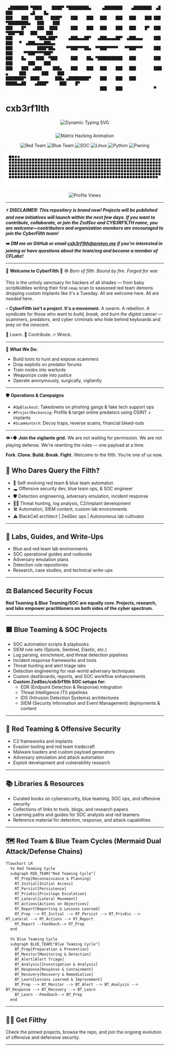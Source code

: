 ```
 ▄████████ ▀████    ▐████▀ ▀█████████▄     ▄████████    ▄████████  ▄█           ███        ▄█    █▄    
███    ███   ███▌   ████▀    ███    ███   ███    ███   ███    ███ ███       ▀█████████▄   ███    ███   
███    █▀     ███  ▐███      ███    ███   ███    ███   ███    █▀  ███          ▀███▀▀██   ███    ███   
███           ▀███▄███▀     ▄███▄▄▄██▀   ▄███▄▄▄▄██▀  ▄███▄▄▄     ███           ███   ▀  ▄███▄▄▄▄███▄▄ 
███           ████▀██▄     ▀▀███▀▀▀██▄  ▀▀███▀▀▀▀▀   ▀▀███▀▀▀     ███           ███     ▀▀███▀▀▀▀███▀  
███    █▄    ▐███  ▀███      ███    ██▄ ▀███████████   ███        ███           ███       ███    ███   
███    ███  ▄███     ███▄    ███    ███   ███    ███   ███        ███▌    ▄     ███       ███    ███   
████████▀  ████       ███▄ ▄█████████▀    ███    ███   ███        █████▄▄██    ▄████▀     ███    █▀    
                                          ███    ███              ▀
```
               
# cxb3rf1lth

<p align="center" style="margin-bottom: 25px;">
  <img src="https://readme-typing-svg.demolab.com?font=Fira+Code&pause=1000&color=FF2222&center=true&vCenter=true&multiline=true&width=900&height=90&lines=Red+Team+%26+Blue+Team+Ops;SOC+%7C+Adversary+Emulation+%7C+Detection+Engineering;ZedSec+%7C+BlackCell+%7C+CYB3RF1LTH" alt="Dynamic Typing SVG"/>
</p>

<p align="center">
  <img src="https://media.giphy.com/media/du3J3cXyzhj75IOgvA/giphy.gif" width="200" height="120" alt="Matrix Hacking Animation"/>
</p>

<!-- Badge Display -->
<p align="center">
  <img src="https://img.shields.io/badge/Red--Team-%23FF5555?style=flat-square&logo=hackthebox&logoColor=white" alt="Red Team"/>
  <img src="https://img.shields.io/badge/Blue--Team-%23007ACC?style=flat-square&logo=defcon&logoColor=white" alt="Blue Team"/>
  <img src="https://img.shields.io/badge/SOC-Active-brightgreen?style=flat-square&logo=splunk&logoColor=white" alt="SOC"/>
  <img src="https://img.shields.io/badge/Linux-Friendly-yellow?logo=linux" alt="Linux"/>
  <img src="https://img.shields.io/badge/Python-3776AB?logo=python&logoColor=fff" alt="Python"/>
  <img src="https://img.shields.io/badge/Pwning-900C3F?logo=protonmail&logoColor=white" alt="Pwning"/>
</p>

<!--🔥 Animated Snake Activity Graph (GitHub Contribution Snake) -->
<p align="center">
  <img src="https://raw.githubusercontent.com/Platane/snk/output/github-contribution-grid-snake-dark.svg" alt="Contribution Snake Animation" style="max-width: 100%;" />
</p>

<!--🌐 Visitor Counter -->
<p align="center">
  <img src="https://komarev.com/ghpvc/?username=cxb3rf1lth&style=flat-square&color=red" alt="Profile Views"/>
</p>

---

**⚡️ _DISCLAIMER: This repository is brand new! Projects will be published and new initiatives will launch within the next few days. If you want to contribute, collaborate, or join the ZedSec and CYB3RF1LTH name, you are welcome—contributors and organization members are encouraged to join the CyberFilth team!_**

**➡️ _DM me on GitHub or email [cxb3rf1lth@proton.me](mailto:cxb3rf1lth@proton.me) if you're interested in joining or have questions about the team/org and become a member of CFLabz!_**

---
🚨 **Welcome to CyberFilth** 🚨
🕸️ *Born of filth. Bound by fire. Forged for war.*

This is the unholy sanctuary for hackers of all shades — from baby scriptkiddies writing their first `nmap` scan to seasoned red team demons dropping custom implants like it's a Tuesday. All are welcome here. All are *needed* here.

💀 **CyberFilth isn't a project. It's a movement.**
A swarm. A rebellion. A syndicate for those who want to *build, break, and burn the digital cancer* — scammers, predators, and cyber criminals who hide behind keyboards and prey on the innocent.

🧠 Learn. 🔧 Contribute. 🔥 Wreck.

---

🎯 **What We Do:**

* Build tools to hunt and expose scammers
* Drop exploits on predator forums
* Train noobs into warlords
* Weaponize code into justice
* Operate anonymously, surgically, vigilantly

---

🛡️ **Operations & Campaigns**

* `#OpBlackout`: Takedowns on phishing gangs & fake tech support ops
* `#ProjectReckoning`: Profile & target online predators using OSINT + implants
* `#ScamHunterX`: Decoy traps, reverse scams, financial bleed-outs

---

👁‍•◆ **Join the vigilante grid.**
We are not waiting for permission. We are not playing defense.
We're rewriting the rules — one payload at a time.

**Fork. Clone. Build. Break. Fight.**
Welcome to the filth. You’re one of us now.


## 🧿 Who Dares Query the Filth?

- 🧠 Self-evolving red team & blue team automaton  
- 🕳️ Offensive security dev, blue team ops, & SOC engineer  
- 🛡️ Detection engineering, adversary emulation, incident response  
- 🕵️‍♀️ Threat hunting, log analysis, C2/implant development  
- 🛠️ Automation, SIEM content, custom lab environments  
- ⚠️ BlackCell architect | ZedSec ops | Autonomous lab cultivator

---


## 🧪 Labs, Guides, and Write-Ups

- Blue and red team lab environments  
- SOC operational guides and runbooks  
- Adversary emulation plans  
- Detection rule repositories  
- Research, case studies, and technical write-ups

---

## ⚖️ Balanced Security Focus

**Red Teaming & Blue Teaming/SOC are equally core. Projects, research, and labs empower practitioners on both sides of the cyber spectrum.**

---

## 🟦 Blue Teaming & SOC Projects

- SOC automation scripts & playbooks  
- SIEM rule sets (Splunk, Sentinel, Elastic, etc.)  
- Log parsing, enrichment, and threat detection pipelines  
- Incident response frameworks and tools  
- Threat hunting and alert triage labs  
- Detection engineering for real-world adversary techniques  
- Custom dashboards, reports, and SOC workflow enhancements  
- **Custom ZedSec/cxb3rf1lth SOC setups for:**  
  - EDR (Endpoint Detection & Response) integration  
  - Threat Intelligence (TI) pipelines  
  - IDS (Intrusion Detection Systems) architectures  
  - SIEM (Security Information and Event Management) deployments & content

---

## 🔴 Red Teaming & Offensive Security

- C2 frameworks and implants  
- Evasion tooling and red team tradecraft  
- Malware loaders and custom payload generators  
- Adversary simulation and attack automation  
- Exploit development and vulnerability research

---

## 📚 Libraries & Resources

- Curated books on cybersecurity, blue teaming, SOC ops, and offensive security  
- Collections of links to tools, blogs, and research papers  
- Learning paths and guides for SOC analysts and red teamers  
- Reference material for detection, response, and attack capabilities



---

## 🗺️ Red Team & Blue Team Cycles (Mermaid Dual Attack/Defense Chains)

```mermaid
flowchart LR
  %% Red Teaming Cycle
  subgraph RED_TEAM["Red Teaming Cycle"]
    RT_Prep[Reconnaissance & Planning]
    RT_Initial[Initial Access]
    RT_Persist[Persistence]
    RT_PrivEsc[Privilege Escalation]
    RT_Lateral[Lateral Movement]
    RT_Actions[Actions on Objectives]
    RT_Report[Reporting & Lessons Learned]
    RT_Prep --> RT_Initial --> RT_Persist --> RT_PrivEsc --> RT_Lateral --> RT_Actions --> RT_Report
    RT_Report --Feedback--> RT_Prep
  end

  %% Blue Teaming Cycle
  subgraph BLUE_TEAM["Blue Teaming Cycle"]
    BT_Prep[Preparation & Prevention]
    BT_Monitor[Monitoring & Detection]
    BT_Alert[Alert Triage]
    BT_Analysis[Investigation & Analysis]
    BT_Response[Response & Containment]
    BT_Recovery[Recovery & Remediation]
    BT_Learn[Lessons Learned & Improvement]
    BT_Prep --> BT_Monitor --> BT_Alert --> BT_Analysis --> BT_Response --> BT_Recovery --> BT_Learn
    BT_Learn --Feedback--> BT_Prep
  end
```

---


## 🏴‍☠️ Get Filthy

Check the pinned projects, browse the repo, and join the ongoing evolution of offensive and defensive security.

---

